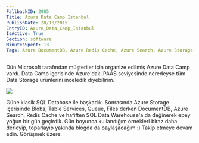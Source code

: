 ```yaml
---
FallbackID: 2985
Title: Azure Data Camp Istanbul
PublishDate: 28/10/2015
EntryID: Azure_Data_Camp_Istanbul
IsActive: True
Section: software
MinutesSpent: 13
Tags: Azure DocumentDB, Azure Redis Cache, Azure Search, Azure Storage Services, Windows Azure
---
```

Dün Microsoft tarafından müşteriler için organize edilmiş Azure Data Camp vardı. Data Camp içerisinde Azure'daki PAAS seviyesinde neredeyse tüm Data Storage ürünlerini inceledik diyebilirim.

![](http://blob.daron.yondem.com/assets/2985/datacamp.jpg)

Güne klasik SQL Database ile başkadık. Sonrasında Azure Storage içerisinde Blobs, Table Services, Queue, Files derken DocumentDB, Azure Search, Redis Cache ve hafiften SQL Data Warehouse'a da değinerek epey yoğun bir gün geçirdik. Gün boyunca kullandığım örnekleri biraz daha derleyip, toparlayıp yakında blogda da paylaşacağım :) Takip etmeye devam edin. Görüşmek üzere.

